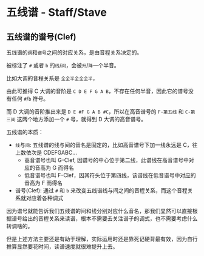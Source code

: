 # 五线谱 - Staff/Stave


##  五线谱的谱号(Clef)

五线谱的`调`和`谱号`之间的对应关系，是由音程关系决定的。

被标注了 `#` 或者 `b` 的`线`/`间`，会被`升`/`降`一个半音。

比如大调的音程关系是 `全全半全全全半`，

由此可推得 C 大调的音阶是 `C D E F G A B`，不存在任何半音，因此它的谱号没有任何 `#`/`b` 符号。

而 D 大调的音阶推出来是 `D E #F G A B #C`，所以在高音谱号的 `F-第五线` 和 `C-第三间` 这两个地方添加一个 `#` 号，就得到 D 大调的高音谱号。


五线谱的本质：

- `线`与`间`: 五线谱的线与间的音名是固定的，比如高音谱号下加一线永远是 C，往上数依次是 CDEFGABC...
    - 高音谱号也叫 G-Clef, 因谱号的中心位于第二线，此谱线在高音谱号中对应的音高为 G 而得名
    - 低音谱号也叫 F-Clef，因其符头位于第四线，该谱线在低音谱号中对应的音高为 F 而得名
- 谱号(Clef): 通过 `#` 和 `b` 来改变五线谱线与间之间的音程关系，而这个音程关系就对应着各种调式


因为谱号就能告诉我们五线谱的间和线分别对应什么音名，那我们显然可以直接根据谱号给出的音程关系来读谱，根本不需要去关注谱子的调式，也不需要考虑什么转调啥的。

但是上述方法主要还是有助于理解，实际运用时还是靠死记硬背最有效，因为自行推算显然要花时间，读谱速度就很难提升上去。


